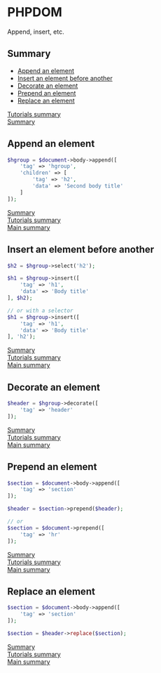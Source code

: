 # <a name="title">PHPDOM</a>

Append, insert, etc.

## <a name="summary">Summary</a>
* [Append an element](#append-an-element)
* [Insert an element before another](#insert-an-element-before-another)
* [Decorate an element](#decorate-an-element)
* [Prepend an element](#prepend-an-element)
* [Replace an element](#replace-an-element)

[Tutorials summary](./readme.md#summary)<br />
[Summary](../readme.md#summary)

## <a name="append-an-element">Append an element</a>
````PHP
$hgroup = $document->body->append([
    'tag' => 'hgroup',
    'children' => [
        'tag' => 'h2',
        'data' => 'Second body title'
    ]
]);
````
[Summary](#summary)<br />
[Tutorials summary](./readme.md#summary)<br />
[Main summary](../readme.md#summary)

## <a name="insert-an-element-before-another">Insert an element before another</a>
````PHP
$h2 = $hgroup->select('h2');

$h1 = $hgroup->insert([
    'tag' => 'h1',
    'data' => 'Body title'
], $h2);

// or with a selector
$h1 = $hgroup->insert([
    'tag' => 'h1',
    'data' => 'Body title'
], 'h2');
````
[Summary](#summary)<br />
[Tutorials summary](./readme.md#summary)<br />
[Main summary](../readme.md#summary)

## <a name="decorate-an-element">Decorate an element</a>
````PHP
$header = $hgroup->decorate([
    'tag' => 'header'
]);
````
[Summary](#summary)<br />
[Tutorials summary](./readme.md#summary)<br />
[Main summary](../readme.md#summary)

## <a name="prepend-an-element">Prepend an element</a>
````PHP
$section = $document->body->append([
    'tag' => 'section'
]);

$header = $section->prepend($header);

// or
$section = $document->prepend([
    'tag' => 'hr'
]);
````
[Summary](#summary)<br />
[Tutorials summary](./readme.md#summary)<br />
[Main summary](../readme.md#summary)

## <a name="replace-an-element">Replace an element</a>
````PHP
$section = $document->body->append([
    'tag' => 'section'
]);

$section = $header->replace($section);
````
[Summary](#summary)<br />
[Tutorials summary](./readme.md#summary)<br />
[Main summary](../readme.md#summary)